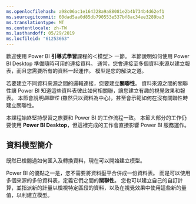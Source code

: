 ```yaml
---
ms.openlocfilehash: a98c06ac1e164328a9a88081e2b4b734b4d62ef1
ms.sourcegitcommit: 60dad5aa0d85db790553e537bf8ac34ee3289ba3
ms.translationtype: MT
ms.contentlocale: zh-TW
ms.lasthandoff: 05/29/2019
ms.locfileid: "61253663"
---
```

歡迎使用 Power BI **引導式學習**課程的＜模型＞  一節。 本節說明如何使用 Power BI Desktop 準備隨時可用的連接資料。 通常，您會連接至多個資料來源以建立報表，而且您需要所有的資料一起運作。 模型是您的解決之道。

若要建立不同資料來源之間的邏輯連接，您要建立**關聯性**。 資料來源之間的關聯性讓 Power BI 知道這些資料表彼此如何相關聯，讓您建立有趣的視覺效果和報表。 本節會說明*關聯性* (雖然只以資料為中心)，甚至會示範如何在沒有關聯性時建立關聯性。

本課程始終堅持學習之旅要和 Power BI 的工作流程一致。 本節大部分的工作仍要使用 **Power BI Desktop**，但這裡完成的工作會直接影響 Power BI 服務運作。

## <a name="introduction-to-modeling-your-data"></a>資料模型簡介
既然已檢閱過如何匯入及轉換資料，現在可以開始建立模型。

Power BI 的優點之一是，您不需要將資料壓平合併成一份資料表。 而是可以使用多個來源的多份資料表，定義它們之間的**關聯性**。 您也可以建立自己的自訂計算，並指派新的計量以檢視特定區段的資料，以及在視覺效果中使用這些新的量值，以利建立模型。

